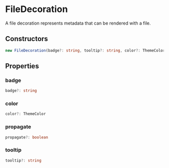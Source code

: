 # FileDecoration

A file decoration represents metadata that can be rendered with a file.

## Constructors

```typescript
new FileDecoration(badge?: string, tooltip?: string, color?: ThemeColor): FileDecoration
```

## Properties

### badge

```typescript
badge?: string
```

### color

```typescript
color?: ThemeColor
```

### propagate

```typescript
propagate?: boolean
```

### tooltip

```typescript
tooltip?: string
```

[ThemeColor]: ThemeColor.md
